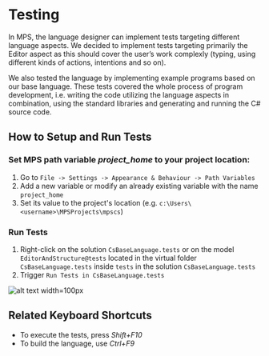 # Testing

In MPS, the language designer can implement tests targeting different language aspects. We decided
to implement tests targeting primarily the Editor aspect as this should cover the user’s work
complexly (typing, using different kinds of actions, intentions and so on).

We also tested the language by implementing example programs based on our base language.
These tests covered the whole process of program development, i.e. writing the code
utilizing the language aspects in combination, using the standard libraries and generating
and running the C# source code.

## How to Setup and Run Tests

### Set MPS path variable *project_home* to your project location:

1. Go to `File -> Settings -> Appearance & Behaviour -> Path Variables`
2. Add a new variable or modify an already existing variable with the name `project_home`
3. Set its value to the project's location (e.g.  `c:\Users\<username>\MPSProjects\mpscs`)
 
### Run Tests

 1. Right-click on the solution `CsBaseLanguage.tests` or on the model `EditorAndStructure@tests`
 located in the virtual folder `CsBaseLanguage.tests` inside `tests` in the solution
 `CsBaseLanguage.tests`
 2. Trigger `Run Tests in CsBaseLanguage.tests`
 
 
![alt text width=100px](https://github.com/vaclav/mpscs/blob/master/doc/img/run_tests.png?s=500 "How to run tests")
 
## Related Keyboard Shortcuts

- To execute the tests, press *Shift+F10* 
- To build the language, use *Ctrl+F9*
